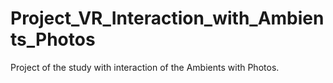 # Project_VR_Interaction_with_Ambients_Photos
 Project of the study with interaction of the Ambients with Photos.
